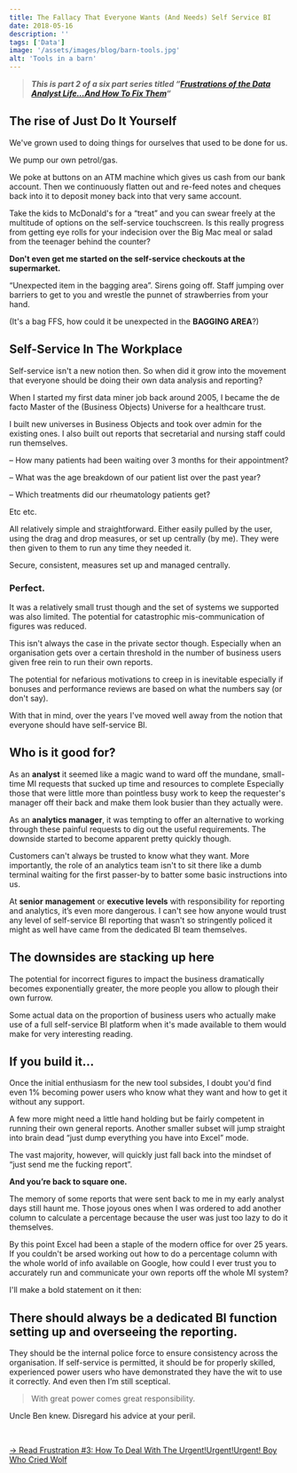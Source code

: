 ```yaml
---
title: The Fallacy That Everyone Wants (And Needs) Self Service BI
date: 2018-05-16
description: ''
tags: ['Data']
image: '/assets/images/blog/barn-tools.jpg'
alt: 'Tools in a barn'
---
```

> **_This is part 2 of a six part series titled &#8220;[Frustrations of the Data Analyst Life&#8230;And How To Fix Them](/frustrations-of-the-data-analyst-lifeand-how-to-fix-them)&#8220;_**

## The rise of Just Do It Yourself

We've grown used to doing things for ourselves that used to be done for us.

We pump our own petrol/gas.

We poke at buttons on an ATM machine which gives us cash from our bank account. Then we continuously flatten out and re-feed notes and cheques back into it to deposit money back into that very same account.

Take the kids to McDonald's for a “treat” and you can swear freely at the multitude of options on the self-service touchscreen. Is this really progress from getting eye rolls for your indecision over the Big Mac meal or salad from the teenager behind the counter?

**Don't even get me started on the self-service checkouts at the supermarket.**

“Unexpected item in the bagging area”. Sirens going off. Staff jumping over barriers to get to you and wrestle the punnet of strawberries from your hand.

(It's a bag FFS, how could it be unexpected in the **BAGGING AREA**?)

## Self-Service In The Workplace

Self-service isn't a new notion then. So when did it grow into the movement that everyone should be doing their own data analysis and reporting?

When I started my first data miner job back around 2005, I became the de facto Master of the (Business Objects) Universe for a healthcare trust.

I built new universes in Business Objects and took over admin for the existing ones. I also built out reports that secretarial and nursing staff could run themselves.

&#8211; How many patients had been waiting over 3 months for their appointment?

&#8211; What was the age breakdown of our patient list over the past year?

&#8211; Which treatments did our rheumatology patients get?

Etc etc.

All relatively simple and straightforward. Either easily pulled by the user, using the drag and drop measures, or set up centrally (by me). They were then given to them to run any time they needed it.

Secure, consistent, measures set up and managed centrally.

### **Perfect.**

It was a relatively small trust though and the set of systems we supported was also limited. The potential for catastrophic mis-communication of figures was reduced.

This isn't always the case in the private sector though. Especially when an organisation gets over a certain threshold in the number of business users given free rein to run their own reports.

The potential for nefarious motivations to creep in is inevitable especially if bonuses and performance reviews are based on what the numbers say (or don't say).

With that in mind, over the years I've moved well away from the notion that everyone should have self-service BI.

## Who is it good for?

As an **analyst** it seemed like a magic wand to ward off the mundane, small-time MI requests that sucked up time and resources to complete Especially those that were little more than pointless busy work to keep the requester's manager off their back and make them look busier than they actually were.

As an **analytics manager**, it was tempting to offer an alternative to working through these painful requests to dig out the useful requirements. The downside started to become apparent pretty quickly though.

Customers can't always be trusted to know what they want. More importantly, the role of an analytics team isn't to sit there like a dumb terminal waiting for the first passer-by to batter some basic instructions into us.

At **senior** **management** or **executive levels** with responsibility for reporting and analytics, it&#8217;s even more dangerous. I can't see how anyone would trust any level of self-service BI reporting that wasn't so stringently policed it might as well have came from the dedicated BI team themselves.

## The downsides are stacking up here

The potential for incorrect figures to impact the business dramatically becomes exponentially greater, the more people you allow to plough their own furrow.

Some actual data on the proportion of business users who actually make use of a full self-service BI platform when it's made available to them would make for very interesting reading.

## If you build it&#8230;

Once the initial enthusiasm for the new tool subsides, I doubt you'd find even 1% becoming power users who know what they want and how to get it without any support.

A few more might need a little hand holding but be fairly competent in running their own general reports. Another smaller subset will jump straight into brain dead “just dump everything you have into Excel” mode.

The vast majority, however, will quickly just fall back into the mindset of “just send me the fucking report”.

**And you&#8217;re back to square one.**

The memory of some reports that were sent back to me in my early analyst days still haunt me. Those joyous ones when I was ordered to add another column to calculate a percentage because the user was just too lazy to do it themselves.

By this point Excel had been a staple of the modern office for over 25 years. If you couldn't be arsed working out how to do a percentage column with the whole world of info available on Google, how could I ever trust you to accurately run and communicate your own reports off the whole MI system?

I'll make a bold statement on it then:

## There should always be a dedicated BI function setting up and overseeing the reporting.

They should be the internal police force to ensure consistency across the organisation. If self-service is permitted, it should be for properly skilled, experienced power users who have demonstrated they have the wit to use it correctly. And even then I&#8217;m still sceptical.

> With great power comes great responsibility.

Uncle Ben knew. Disregard his advice at your peril.

&nbsp;

[-> Read Frustration #3: How To Deal With The Urgent!Urgent!Urgent! Boy Who Cried Wolf](/how-to-deal-with-the-urgent!-urgent!-urgent!-boy-who-cried-wolf/)